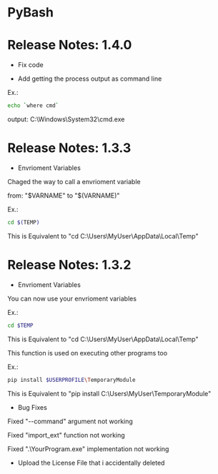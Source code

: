 # PyBash

# Release Notes: 1.4.0

* Fix code

* Add getting the process output as command line

Ex.:

```bash
echo `where cmd`
```

output: C:\Windows\System32\cmd.exe

# Release Notes: 1.3.3

* Envrioment Variables

Chaged the way to call a envrioment variable

from: "$VARNAME" to "$(VARNAME)"

Ex.:

```bash
cd $(TEMP)
```

This is Equivalent to "cd C:\Users\MyUser\AppData\Local\Temp"

# Release Notes: 1.3.2

* Envrioment Variables

You can now use your envrioment variables

Ex.:

```bash
cd $TEMP 
```

This is Equivalent to "cd C:\Users\MyUser\AppData\Local\Temp"

This function is used on executing other programs too

Ex.:

```bash
pip install $USERPROFILE\TemporaryModule
```

This is Equivalent to "pip install C:\Users\MyUser\TemporaryModule"

* Bug Fixes

Fixed "--command" argument not working

Fixed "import_ext" function not working

Fixed ".\YourProgram.exe" implementation not working

* Upload the License File that i accidentally deleted
